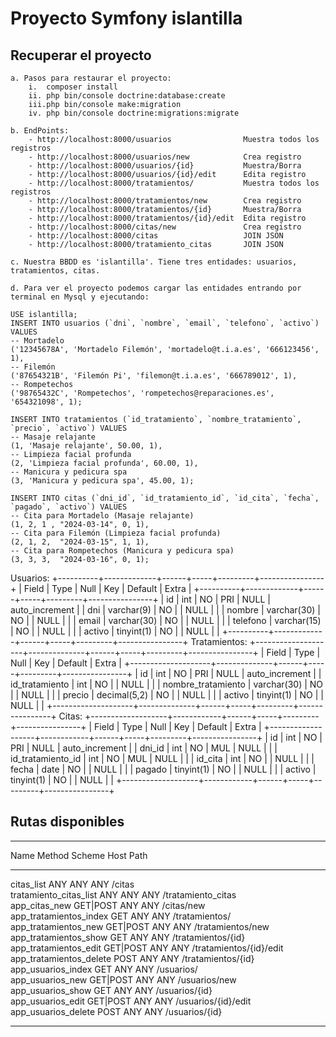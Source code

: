 # Proyecto Symfony islantilla
## Recuperar el proyecto
    a. Pasos para restaurar el proyecto: 
        i.  composer install
        ii. php bin/console doctrine:database:create
        iii.php bin/console make:migration
        iv. php bin/console doctrine:migrations:migrate

    b. EndPoints:
        - http://localhost:8000/usuarios                Muestra todos los registros
        - http://localhost:8000/usuarios/new            Crea registro
        - http://localhost:8000/usuarios/{id}           Muestra/Borra
        - http://localhost:8000/usuarios/{id}/edit      Edita registro
        - http://localhost:8000/tratamientos/           Muestra todos los registros
        - http://localhost:8000/tratamientos/new        Crea registro
        - http://localhost:8000/tratamientos/{id}       Muestra/Borra
        - http://localhost:8000/tratamientos/{id}/edit  Edita registro
        - http://localhost:8000/citas/new               Crea registro
        - http://localhost:8000/citas                   JOIN JSON
        - http://localhost:8000/tratamiento_citas       JOIN JSON

    c. Nuestra BBDD es 'islantilla'. Tiene tres entidades: usuarios, tratamientos, citas.
    
    d. Para ver el proyecto podemos cargar las entidades entrando por terminal en Mysql y ejecutando:

    USE islantilla;
    INSERT INTO usuarios (`dni`, `nombre`, `email`, `telefono`, `activo`) VALUES
    -- Mortadelo
    ('12345678A', 'Mortadelo Filemón', 'mortadelo@t.i.a.es', '666123456', 1),
    -- Filemón
    ('87654321B', 'Filemón Pi', 'filemon@t.i.a.es', '666789012', 1),
    -- Rompetechos
    ('98765432C', 'Rompetechos', 'rompetechos@reparaciones.es', '654321098', 1);

    INSERT INTO tratamientos (`id_tratamiento`, `nombre_tratamiento`, `precio`, `activo`) VALUES
    -- Masaje relajante
    (1, 'Masaje relajante', 50.00, 1),
    -- Limpieza facial profunda
    (2, 'Limpieza facial profunda', 60.00, 1),
    -- Manicura y pedicura spa
    (3, 'Manicura y pedicura spa', 45.00, 1);

    INSERT INTO citas (`dni_id`, `id_tratamiento_id`, `id_cita`, `fecha`, `pagado`, `activo`) VALUES
    -- Cita para Mortadelo (Masaje relajante)
    (1, 2, 1 , "2024-03-14", 0, 1),
    -- Cita para Filemón (Limpieza facial profunda)
    (2, 1, 2,  "2024-03-15", 1, 1),
    -- Cita para Rompetechos (Manicura y pedicura spa)
    (3, 3, 3,  "2024-03-16", 0, 1);


Usuarios:
+----------+-------------+------+-----+---------+----------------+
| Field    | Type        | Null | Key | Default | Extra          |
+----------+-------------+------+-----+---------+----------------+
| id       | int         | NO   | PRI | NULL    | auto_increment |
| dni      | varchar(9)  | NO   |     | NULL    |                |
| nombre   | varchar(30) | NO   |     | NULL    |                |
| email    | varchar(30) | NO   |     | NULL    |                |
| telefono | varchar(15) | NO   |     | NULL    |                |
| activo   | tinyint(1)  | NO   |     | NULL    |                |
+----------+-------------+------+-----+---------+----------------+
Tratamientos:
+--------------------+--------------+------+-----+---------+----------------+
| Field              | Type         | Null | Key | Default | Extra          |
+--------------------+--------------+------+-----+---------+----------------+
| id                 | int          | NO   | PRI | NULL    | auto_increment |
| id_tratamiento     | int          | NO   |     | NULL    |                |
| nombre_tratamiento | varchar(30)  | NO   |     | NULL    |                |
| precio             | decimal(5,2) | NO   |     | NULL    |                |
| activo             | tinyint(1)   | NO   |     | NULL    |                |
+--------------------+--------------+------+-----+---------+----------------+
Citas:
+-------------------+------------+------+-----+---------+----------------+
| Field             | Type       | Null | Key | Default | Extra          |
+-------------------+------------+------+-----+---------+----------------+
| id                | int        | NO   | PRI | NULL    | auto_increment |
| dni_id            | int        | NO   | MUL | NULL    |                |
| id_tratamiento_id | int        | NO   | MUL | NULL    |                |
| id_cita           | int        | NO   |     | NULL    |                |
| fecha             | date       | NO   |     | NULL    |                |
| pagado            | tinyint(1) | NO   |     | NULL    |                |
| activo            | tinyint(1) | NO   |     | NULL    |                |
+-------------------+------------+------+-----+---------+----------------+
## Rutas disponibles
 ------------------------- ---------- -------- ------ ------------------------- 
  Name                      Method     Scheme   Host   Path                     
 ------------------------- ---------- -------- ------ ------------------------- 
  citas_list                ANY        ANY      ANY    /citas                   
  tratamiento_citas_list    ANY        ANY      ANY    /tratamiento_citas       
  app_citas_new             GET|POST   ANY      ANY    /citas/new               
  app_tratamientos_index    GET        ANY      ANY    /tratamientos/           
  app_tratamientos_new      GET|POST   ANY      ANY    /tratamientos/new        
  app_tratamientos_show     GET        ANY      ANY    /tratamientos/{id}       
  app_tratamientos_edit     GET|POST   ANY      ANY    /tratamientos/{id}/edit  
  app_tratamientos_delete   POST       ANY      ANY    /tratamientos/{id}       
  app_usuarios_index        GET        ANY      ANY    /usuarios/               
  app_usuarios_new          GET|POST   ANY      ANY    /usuarios/new            
  app_usuarios_show         GET        ANY      ANY    /usuarios/{id}           
  app_usuarios_edit         GET|POST   ANY      ANY    /usuarios/{id}/edit      
  app_usuarios_delete       POST       ANY      ANY    /usuarios/{id}           
 ------------------------- ---------- -------- ------ ------------------------- 


